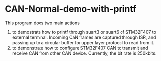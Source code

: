 # CAN-Normal-demo-with-printf
This program does two main actions
1. to demostrate how to printf through suart3 or suart6 of STM32F407 to external terminal. Incoming CaN frames are captured through ISR, and passing up to a circular buffer for upper layer protocol to read from it.
2. to demonstrate how to configure STM32F407 CAN to transmit and receive CAN from other CAN device. Currently, the bit rate is 250kbits.
